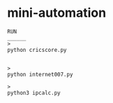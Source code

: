 # mini-automation
~~~~~~~~~~~~~~~~~
RUN 
______
>
python cricscore.py


>
python internet007.py

>
python3 ipcalc.py
